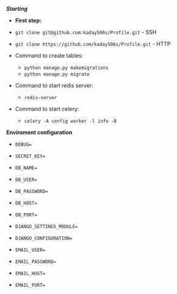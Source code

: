 ***Starting***


*  **First step:**

*  `git clone git@github.com:kaday506s/Profile.git` - SSH
*  `git clone https://github.com/kaday506s/Profile.git` - HTTP

* Command to create tables:
  * `python manage.py makemigrations`
  * `python manage.py migrate`

* Command to start redis server:
  * `redis-server`

* Command to start celery:
  * `celery -A config worker -l info -B`


**Enviroment configuration**

  * `DEBUG=`
  * `SECRET_KEY=`
  
  * `DB_NAME=`
  * `DB_USER=`
  * `DB_PASSWORD=`
  * `DB_HOST=`
  * `DB_PORT=`
  
  * `DJANGO_SETTINGS_MODULE=`
  * `DJANGO_CONFIGURATION=`

  * `EMAIL_USER=` 
  * `EMAIL_PASSWORD=` 
  * `EMAIL_HOST=` 
  * `EMAIL_PORT=`
  
 